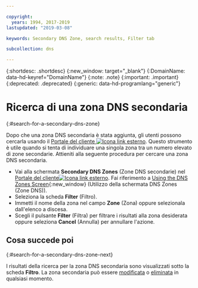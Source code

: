 ```yaml
---

copyright:
  years: 1994, 2017-2019
lastupdated: "2019-03-08"

keywords: Secondary DNS Zone, search results, Filter tab

subcollection: dns

---
```


{:shortdesc: .shortdesc}
{:new_window: target="_blank"}
{:DomainName: data-hd-keyref="DomainName"}
{:note: .note}
{:important: .important}
{:deprecated: .deprecated}
{:generic: data-hd-programlang="generic"}

# Ricerca di una zona DNS secondaria
{:#search-for-a-secondary-dns-zone}

Dopo che una zona DNS secondaria è stata aggiunta, gli utenti possono cercarla usando il [Portale del cliente ![Icona link esterno](../../icons/launch-glyph.svg "Icona link esterno")](https://{DomainName}/). Questo strumento è utile quando si tenta di individuare una singola zona tra un numero elevato di zone secondarie. Attieniti alla seguente procedura per cercare una zona DNS secondaria.

* Vai alla schermata **Secondary DNS Zones** (Zone DNS secondarie) nel [Portale del cliente![Icona link esterno](../../icons/launch-glyph.svg "Icona link esterno")](https://{DomainName}/). Fai riferimento a [Using the DNS Zones Screen](/docs/infrastructure/dns?topic=dns-use-the-dns-zones-screens){:new_window} (Utilizzo della schermata DNS Zones (Zone DNS)).
* Seleziona la scheda **Filter** (Filtro).
* Immetti il nome della zona nel campo **Zone** (Zona) oppure selezionala dall'elenco a discesa.
* Scegli il pulsante **Filter** (Filtra) per filtrare i risultati alla zona desiderata oppure seleziona **Cancel** (Annulla) per annullare l'azione.

## Cosa succede poi
{:#search-for-a-secondary-dns-zone-next}

I risultati della ricerca per la zona DNS secondaria sono visualizzati sotto la scheda **Filtro**. La zona secondaria può essere [modificata](/docs/infrastructure/dns?topic=dns-edit-a-secondary-dns-zone) o [eliminata](/docs/infrastructure/dns?topic=dns-delete-a-secondary-dns-zone) in qualsiasi momento.
